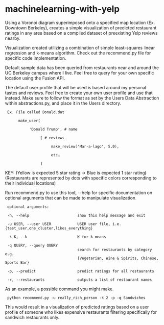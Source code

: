 # machinelearning-with-yelp

Using a Voronoi diagram superimposed onto a specified map location (Ex. Downtown Berkeley), creates a simple visualization of predicted restaurant ratings in any area based on a compiled dataset of preexisting Yelp reviews nearby.

Visualization created utilizing a combination of simple least-squares linear regression and k-means algorithm. Check out the recommend.py file for specific code implementation. 

Default sample data has been queried from restaurants near and around the UC Berkeley campus where I live. Feel free to query for your own specific location using the Fusion API.

The default user profile that will be used is based around my personal tastes and reviews. Feel free to create your own user profile and use that instead. Make sure to follow the format as set by the Users Data Abstraction within abstractions.py, and place it in the Users directory.

     Ex. File called Donald.dat

          make_user(

               'Donald Trump', # name

                    [ # reviews

                         make_review('Mar-a-lago', 5.0),
                         
                         etc…

                    ]

KEY: (Yellow is expected 5 star rating -> Blue is expected 1 star rating) (Restaurants are represented by dots with specific colors corresponding to their individual locations)

Run recommend.py to use this tool, --help for specific documentation on optional arguments that can be made to manipulate visualization.

     optional arguments:

     -h, --help                      show this help message and exit
                                     
     -u USER, --user USER            USER user file, i.e. {test_user,one_cluster,likes_everything}
                                     
     -k K, --k                       K for k-means
                                       
     -q QUERY, --query QUERY                 
                                     search for restaurants by category e.g. 
                                     {Vegetarian, Wine & Spirits, Chinese, Sports Bar}
                                      
     -p, --predict                   predict ratings for all restaurants
                                      
     -r, --restaurants               outputs a list of restaurant names

As an example, a possible command you might make.

     python recommend.py -u really_rich_person -k 2 -p -q Sandwiches 

This would result in a visualization of predicted ratings based on a user profile of someone who likes expensive restaurants filtering specifically for sandwich restaurants only.
